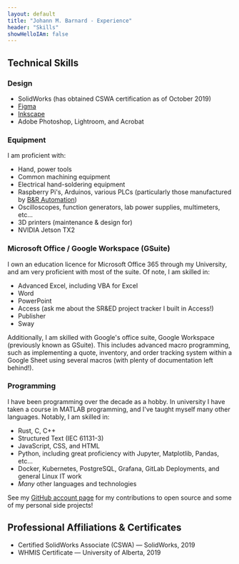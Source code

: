 ```yaml
---
layout: default
title: "Johann M. Barnard - Experience"
header: "Skills"
showHelloIAm: false
---
```


## Technical Skills

### Design

- SolidWorks (has obtained CSWA certification as of October 2019)
- [Figma](https://www.figma.com/)
- [Inkscape](https://inkscape.org/)
- Adobe Photoshop, Lightroom, and Acrobat

### Equipment

I am proficient with:

- Hand, power tools
- Common machining equipment
- Electrical hand-soldering equipment
- Raspberry Pi's, Arduinos, various PLCs (particularly those manufactured by [B&R Automation](https://www.br-automation.com/en/))
- Oscilloscopes, function generators, lab power supplies, multimeters, etc…
- 3D printers (maintenance & design for)
- NVIDIA Jetson TX2

### Microsoft Office / Google Workspace (GSuite)

I own an education licence for Microsoft Office 365 through my University, and am very proficient with most of the suite. Of note, I am skilled in:

- Advanced Excel, including VBA for Excel
- Word
- PowerPoint
- Access (ask me about the SR&ED project tracker I built in Access!)
- Publisher
- Sway

Additionally, I am skilled with Google's office suite, Google Workspace
(previously known as GSuite). This includes advanced macro programming, such
as implementing a quote, inventory, and order tracking system within a Google Sheet
using several macros (with plenty of documentation left behind!).

### Programming

I have been programming over the decade as a hobby. In university I have taken
a course in MATLAB programming, and I've taught myself many other languages.
Notably, I am skilled in:

- Rust, C, C++
- Structured Text (IEC 61131-3)
- JavaScript, CSS, and HTML
- Python, including great proficiency with Jupyter, Matplotlib, Pandas, etc…
- Docker, Kubernetes, PostgreSQL, Grafana, GitLab Deployments, and general Linux
  IT work
- _Many_ other languages and technologies

See my [GitHub account page](https://github.com/jo12bar) for my contributions to open source and some of my personal side projects!

## Professional Affiliations & Certificates

- Certified SolidWorks Associate (CSWA) &mdash; SolidWorks, 2019
- WHMIS Certificate &mdash; University of Alberta, 2019
